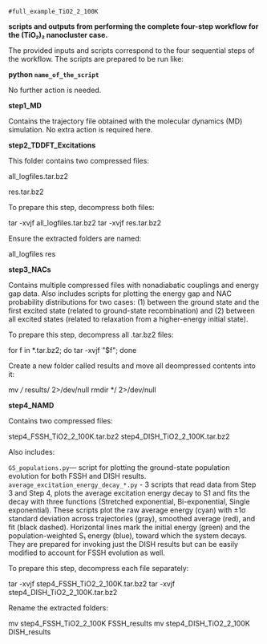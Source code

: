 	#full_example_TiO2_2_100K

**scripts and outputs from performing the complete four-step workflow for the (TiO₂)₂ nanocluster case.**


The provided inputs and scripts correspond to the four sequential steps of the workflow. 
The scripts are prepared to be run like:

**python `name_of_the_script`**

No further action is needed.


**step1_MD**

Contains the trajectory file obtained with the molecular dynamics (MD) simulation. No extra action is required here.

**step2_TDDFT_Excitations**

This folder contains two compressed files:

all_logfiles.tar.bz2

res.tar.bz2

To prepare this step, decompress both files:

tar -xvjf all_logfiles.tar.bz2
tar -xvjf res.tar.bz2

Ensure the extracted folders are named:

all_logfiles
res

**step3_NACs**

Contains multiple compressed files with nonadiabatic couplings and energy gap data.
Also includes scripts for plotting the energy gap and NAC probability distributions for two cases: (1) between the ground state and the first excited state (related to ground-state recombination) and (2) between all excited states (related to relaxation from a higher-energy initial state).

To prepare this step, decompress all .tar.bz2 files:

for f in *.tar.bz2; do tar -xvjf "$f"; done

Create a new folder called results and move all deompressed contents into it:

mv */* results/ 2>/dev/null
rmdir */ 2>/dev/null

**step4_NAMD**

Contains two compressed files:

step4_FSSH_TiO2_2_100K.tar.bz2
step4_DISH_TiO2_2_100K.tar.bz2

Also includes:

`GS_populations.py`— script for plotting the ground-state population evolution for both FSSH and DISH results.
`average_excitation_energy_decay_*.py` - 3 scripts that read data from Step 3 and Step 4, plots the average excitation energy decay to S1 and 
fits the decay with three functions (Stretched exponential, Bi-exponential, Single exponential). These scripts plot the raw average energy (cyan) with ±1σ standard deviation across trajectories (gray), smoothed average (red), and fit (black dashed). Horizontal lines mark the initial energy (green) and the population-weighted S₁ energy (blue), toward which the 
system decays. They are prepared for invoking just the DISH results but can be easily modified to account for FSSH evolution as well.

To prepare this step, decompress each file separately:

tar -xvjf step4_FSSH_TiO2_2_100K.tar.bz2
tar -xvjf step4_DISH_TiO2_2_100K.tar.bz2

Rename the extracted folders:

mv step4_FSSH_TiO2_2_100K FSSH_results
mv step4_DISH_TiO2_2_100K DISH_results
